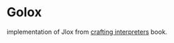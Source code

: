 # Golox

implementation of Jlox from [crafting interpreters](https://craftinginterpreters.com/) book.
